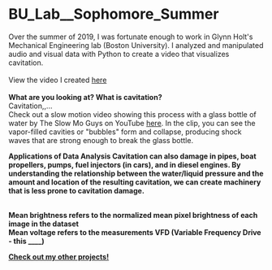 # BU_Lab__Sophomore_Summer
Over the summer of 2019, I was fortunate enough to work in Glynn Holt's Mechanical Engineering lab (Boston University).
I analyzed and manipulated audio and visual data with Python to create a video that visualizes cavitation.
</br></br>View the video I created <a target="_blank" rel="noopener noreferrer" href="https://jeremylau01.github.io/BU_Lab__Sophomore_Summer/">here</a> <br><br>
<b>What are you looking at? What is cavitation?</b> <br>
Cavitation,,... <br>
Check out a slow motion video showing this process with a glass bottle of water by The Slow Mo Guys on YouTube 
<a target="_blank" rel="noopener noreferrer" href="https://youtu.be/lj3x2U4CaEs?t=134">here</a>. In the clip, you can see the vapor-filled cavities or "bubbles" form and collapse, producing shock waves that are strong enough to break the glass bottle.<br>

<b>Applications of Data Analysis<b>
Cavitation can also damage in pipes, boat propellers, pumps, fuel injectors (in cars), and in diesel engines. By understanding the relationship between the water/liquid pressure and the amount and location of the resulting cavitation, we can create machinery that is less prone to cavitation damage. <br>
<br>

Mean brightness refers to the normalized mean pixel brightness of each image in the dataset<br>
Mean voltage refers to the measurements VFD (Variable Frequency Drive - this ____)

<a target="_blank" rel="noopener noreferrer" href="https://jeremylau01.github.io/welcome/">Check out my other projects!</a>
